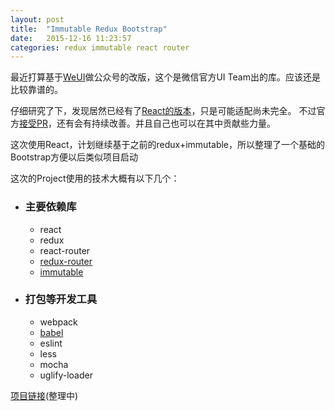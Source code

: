 ```yaml
---
layout: post
title:  "Immutable Redux Bootstrap"
date:   2015-12-16 11:23:57
categories: redux immutable react router
---
```

最近打算基于[WeUI][WeUI]做公众号的改版，这个是微信官方UI Team出的库。应该还是比较靠谱的。

仔细研究了下，发现居然已经有了[React的版本][ReactWeUI]，只是可能适配尚未完全。
不过官方[接受PR][PR]，还有会有持续改善。并且自己也可以在其中贡献些力量。

这次使用React，计划继续基于之前的redux+immutable，所以整理了一个基础的Bootstrap方便以后类似项目启动

这次的Project使用的技术大概有以下几个：

- ### 主要依赖库
  - react
  - redux
  - react-router
  - [redux-router][redux-router]
  - [immutable][immutable]

- ### 打包等开发工具
  - webpack
  - [babel][babel]
  - eslint
  - less
  - mocha
  - uglify-loader

[项目链接][项目链接](整理中)


[WeUI]:         https://github.com/weui/weui
[ReactWeUI]:    https://github.com/weui/react-weui
[PR]:           https://github.com/weui/react-weui/issues/3
[babel]:        https://github.com/babel/babel/blob/master/doc/design/monorepo.md
[redux-router]: https://www.npmjs.com/package/redux-router
[immutable]:    https://www.npmjs.com/package/immutable   
[项目链接]:       https://github.com/tlightsky/immutable-redux-bootstrap
